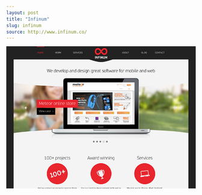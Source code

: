 ```yaml
---
layout: post
title: "Infinum"
slug: infinum
source: http://www.infinum.co/
---
```


<img src="/screenshots/infinum.jpg">
